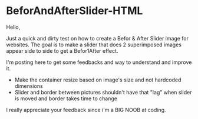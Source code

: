 # BeforAndAfterSlider-HTML
Hello,

Just a quick and dirty test on how to create a Befor & After Slider image for websites.
The goal is to make a slider that does 2 superimposed images appear side to side to get a Befor1After effect.

I'm posting here to get some feedbacks and way to understand and improve it.
  - Make the container resize based on image's size and not hardcoded dimensions
  - Slider and border between pictures shouldn't have that "lag" when slider is moved and border takes time to change
  
I really appreciate your feedback since i'm a BIG NOOB at coding.
